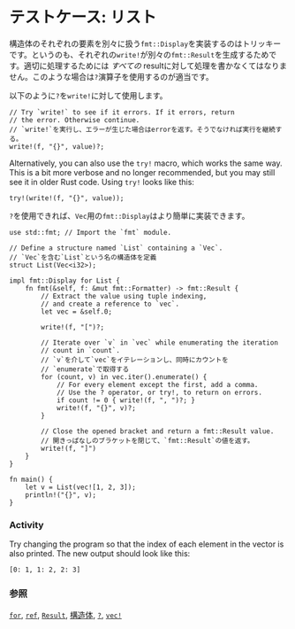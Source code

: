 <!--
# Testcase: List
-->
# テストケース: リスト

<!--
Implementing `fmt::Display` for a structure where the elements must each be
handled sequentially is tricky. The problem is that each `write!` generates a
`fmt::Result`. Proper handling of this requires dealing with *all* the
results. Rust provides the `?` operator for exactly this purpose.
-->
構造体のそれぞれの要素を別々に扱う`fmt::Display`を実装するのはトリッキーです。というのも、それぞれの`write!`が別々の`fmt::Result`を生成するためです。適切に処理するためには *すべての* resultに対して処理を書かなくてはなりません。このような場合は`?`演算子を使用するのが適当です。

<!--
Using `?` on `write!` looks like this:
-->
以下のように`?`を`write!`に対して使用します。

```rust,ignore
// Try `write!` to see if it errors. If it errors, return
// the error. Otherwise continue.
// `write!`を実行し、エラーが生じた場合はerrorを返す。そうでなければ実行を継続する。
write!(f, "{}", value)?;
```

Alternatively, you can also use the `try!` macro, which works the same way. 
This is a bit more verbose and no longer recommended, but you may still see it in
older Rust code. Using `try!` looks like this:

```rust,ignore
try!(write!(f, "{}", value));
```

<!--
With `?` available, implementing `fmt::Display` for a `Vec` is
straightforward:
-->
`?`を使用できれば、`Vec`用の`fmt::Display`はより簡単に実装できます。

```rust,editable
use std::fmt; // Import the `fmt` module.

// Define a structure named `List` containing a `Vec`.
// `Vec`を含む`List`という名の構造体を定義
struct List(Vec<i32>);

impl fmt::Display for List {
    fn fmt(&self, f: &mut fmt::Formatter) -> fmt::Result {
        // Extract the value using tuple indexing,
        // and create a reference to `vec`.
        let vec = &self.0;

        write!(f, "[")?;

        // Iterate over `v` in `vec` while enumerating the iteration
        // count in `count`.
        // `v`を介して`vec`をイテレーションし、同時にカウントを
        // `enumerate`で取得する
        for (count, v) in vec.iter().enumerate() {
            // For every element except the first, add a comma.
            // Use the ? operator, or try!, to return on errors.
            if count != 0 { write!(f, ", ")?; }
            write!(f, "{}", v)?;
        }

        // Close the opened bracket and return a fmt::Result value.
        // 開きっぱなしのブラケットを閉じて、`fmt::Result`の値を返す。
        write!(f, "]")
    }
}

fn main() {
    let v = List(vec![1, 2, 3]);
    println!("{}", v);
}
```

### Activity

Try changing the program so that the index of each element in the vector is also printed. The new output should look like this:

```rust,ignore
[0: 1, 1: 2, 2: 3]
```

<!--
### See also:
-->
### 参照

<!--
[`for`][for], [`ref`][ref], [`Result`][result], [`struct`][struct],
[`?`][q_mark], and [`vec!`][vec]
-->
[`for`][for], [`ref`][ref], [`Result`][result], [構造体][struct],
[`?`][q_mark], [`vec!`][vec]

[for]: ../../../flow_control/for.md
[result]: ../../../std/result.md
[ref]: ../../../scope/borrow/ref.md
[struct]: ../../../custom_types/structs.md
[q_mark]: ../../../std/result/question_mark.md
[vec]: ../../../std/vec.md
